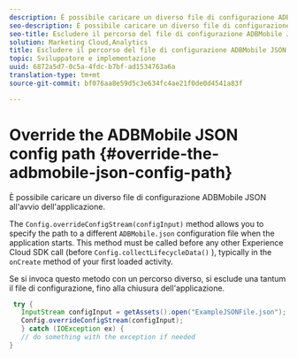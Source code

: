 ```yaml
---
description: È possibile caricare un diverso file di configurazione ADBMobile JSON all'avvio dell'applicazione.
seo-description: È possibile caricare un diverso file di configurazione ADBMobile JSON all'avvio dell'applicazione.
seo-title: Escludere il percorso del file di configurazione ADBMobile JSON
solution: Marketing Cloud,Analytics
title: Escludere il percorso del file di configurazione ADBMobile JSON
topic: Sviluppatore e implementazione
uuid: 6872a5d7-0c5a-4fdc-b7bf-ad1534763a6a
translation-type: tm+mt
source-git-commit: bf076aa8e59d5c3e634fc4ae21f0de0d4541a83f

---
```



# Override the ADBMobile JSON config path {#override-the-adbmobile-json-config-path}

È possibile caricare un diverso file di configurazione ADBMobile JSON all'avvio dell'applicazione.

The `Config.overrideConfigStream(configInput)` method allows you to specify the path to a different `ADBMobile.json` configuration file when the application starts. This method must be called before any other Experience Cloud SDK call (before `Config.collectLifecycleData()` ), typically in the `onCreate` method of your first loaded activity.

Se si invoca questo metodo con un percorso diverso, si esclude una tantum il file di configurazione, fino alla chiusura dell'applicazione.

```java
 try { 
   InputStream configInput = getAssets().open("ExampleJSONFile.json"); 
   Config.overrideConfigStream(configInput); 
   } catch (IOException ex) { 
   // do something with the exception if needed 
}
```


